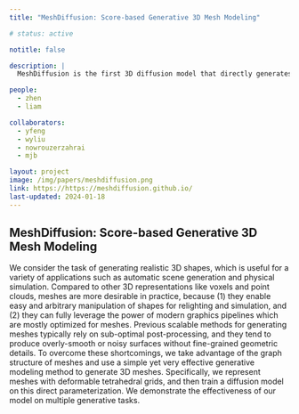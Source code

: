 ```yaml
---
title: "MeshDiffusion: Score-based Generative 3D Mesh Modeling"

# status: active

notitle: false

description: |
  MeshDiffusion is the first 3D diffusion model that directly generates watertight meshes of arbitrary topology through a differentiable grid-based representation. It enables tasks such as unconditional generation and single-view reconstruction of 3D meshes.

people:
  - zhen
  - liam

collaborators:
  - yfeng
  - wyliu
  - nowrouzerzahrai
  - mjb

layout: project
image: /img/papers/meshdiffusion.png
link: https://https://meshdiffusion.github.io/
last-updated: 2024-01-18
---
```


## MeshDiffusion: Score-based Generative 3D Mesh Modeling

We consider the task of generating realistic 3D shapes, which is useful for a variety of applications such as automatic scene generation and physical simulation. Compared to other 3D representations like voxels and point clouds, meshes are more desirable in practice, because (1) they enable easy and arbitrary manipulation of shapes for relighting and simulation, and (2) they can fully leverage the power of modern graphics pipelines which are mostly optimized for meshes. Previous scalable methods for generating meshes typically rely on sub-optimal post-processing, and they tend to produce overly-smooth or noisy surfaces without fine-grained geometric details. To overcome these shortcomings, we take advantage of the graph structure of meshes and use a simple yet very effective generative modeling method to generate 3D meshes. Specifically, we represent meshes with deformable tetrahedral grids, and then train a diffusion model on this direct parameterization. We demonstrate the effectiveness of our model on multiple generative tasks.